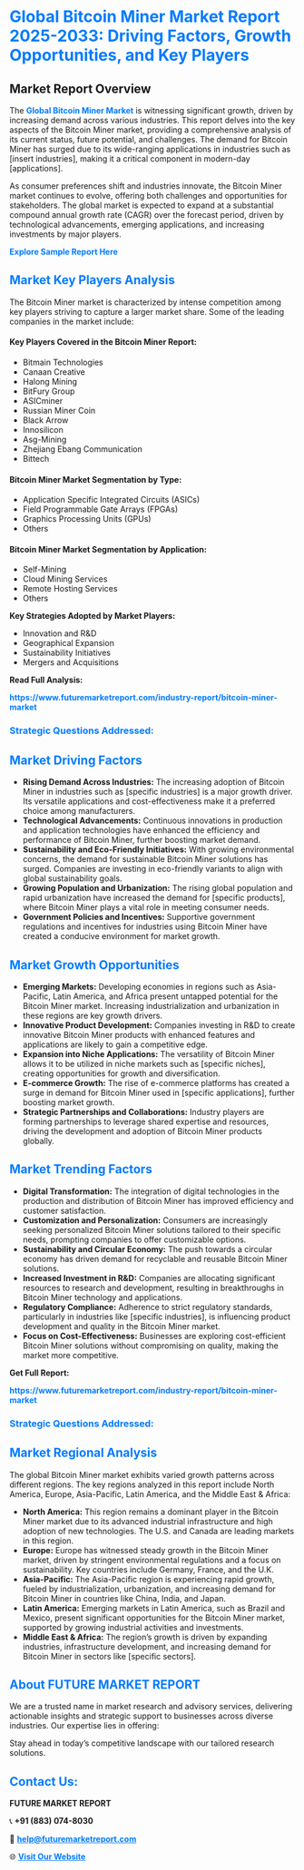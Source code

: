 <h1 style="color: #007BFF;">Global Bitcoin Miner Market Report 2025-2033: Driving Factors, Growth Opportunities, and Key Players</h1>

<section id="overview">
<h2>Market Report Overview</h2>
<p>The <a href="https://www.futuremarketreport.com/industry-report/bitcoin-miner-market" style="color: #007BFF; text-decoration: none;"><strong>Global Bitcoin Miner Market</strong></a> is witnessing significant growth, driven by increasing demand across various industries. This report delves into the key aspects of the Bitcoin Miner market, providing a comprehensive analysis of its current status, future potential, and challenges. The demand for Bitcoin Miner has surged due to its wide-ranging applications in industries such as [insert industries], making it a critical component in modern-day [applications].</p>
<p>As consumer preferences shift and industries innovate, the Bitcoin Miner market continues to evolve, offering both challenges and opportunities for stakeholders. The global market is expected to expand at a substantial compound annual growth rate (CAGR) over the forecast period, driven by technological advancements, emerging applications, and increasing investments by major players.</p>
</section>

<section id="overview">
<p><a href="https://www.futuremarketreport.com/request-sample/reportId=45637" style="color: #007BFF; text-decoration: none;"><strong>Explore Sample Report Here</strong></a></p>
</section>

<section id="key-players">
<h2 style="color: #007BFF;">Market Key Players Analysis</h2>
<p>The Bitcoin Miner market is characterized by intense competition among key players striving to capture a larger market share. Some of the leading companies in the market include:</p>
<h4>Key Players Covered in the Bitcoin Miner Report:</h4>
<ul><li>Bitmain Technologies</li><li>Canaan Creative</li><li>Halong Mining</li><li>BitFury Group</li><li>ASICminer</li><li>Russian Miner Coin</li><li>Black Arrow</li><li>Innosilicon</li><li>Asg-Mining</li><li>Zhejiang Ebang Communication</li><li>Bittech</li></ul>
<h4>Bitcoin Miner Market Segmentation by Type:</h4>
<ul><li>Application Specific Integrated Circuits (ASICs)</li><li>Field Programmable Gate Arrays (FPGAs)</li><li>Graphics Processing Units (GPUs)</li><li>Others</li></ul>

<h4>Bitcoin Miner Market Segmentation by Application:</h4>
<ul><li>Self-Mining</li><li>Cloud Mining Services</li><li>Remote Hosting Services</li><li>Others</li></ul>
<p><strong>Key Strategies Adopted by Market Players:</strong></p>
<ul>
<li>Innovation and R&D</li>
<li>Geographical Expansion</li>
<li>Sustainability Initiatives</li>
<li>Mergers and Acquisitions</li>
</ul>
</section>

<section>
<p><strong>Read Full Analysis: </strong></p><a href="https://www.futuremarketreport.com/industry-report/bitcoin-miner-market" style="color: #007BFF; text-decoration: none;"><strong>https://www.futuremarketreport.com/industry-report/bitcoin-miner-market</strong></a>
<h3 style="color: #007BFF;">Strategic Questions Addressed:</h3>
</section>

<section id="driving-factors">
<h2 style="color: #007BFF;">Market Driving Factors</h2>
<ul>
<li><strong>Rising Demand Across Industries:</strong> The increasing adoption of Bitcoin Miner in industries such as [specific industries] is a major growth driver. Its versatile applications and cost-effectiveness make it a preferred choice among manufacturers.</li>
<li><strong>Technological Advancements:</strong> Continuous innovations in production and application technologies have enhanced the efficiency and performance of Bitcoin Miner, further boosting market demand.</li>
<li><strong>Sustainability and Eco-Friendly Initiatives:</strong> With growing environmental concerns, the demand for sustainable Bitcoin Miner solutions has surged. Companies are investing in eco-friendly variants to align with global sustainability goals.</li>
<li><strong>Growing Population and Urbanization:</strong> The rising global population and rapid urbanization have increased the demand for [specific products], where Bitcoin Miner plays a vital role in meeting consumer needs.</li>
<li><strong>Government Policies and Incentives:</strong> Supportive government regulations and incentives for industries using Bitcoin Miner have created a conducive environment for market growth.</li>
</ul>
</section>

<section id="growth-opportunities">
<h2 style="color: #007BFF;">Market Growth Opportunities</h2>
<ul>
<li><strong>Emerging Markets:</strong> Developing economies in regions such as Asia-Pacific, Latin America, and Africa present untapped potential for the Bitcoin Miner market. Increasing industrialization and urbanization in these regions are key growth drivers.</li>
<li><strong>Innovative Product Development:</strong> Companies investing in R&D to create innovative Bitcoin Miner products with enhanced features and applications are likely to gain a competitive edge.</li>
<li><strong>Expansion into Niche Applications:</strong> The versatility of Bitcoin Miner allows it to be utilized in niche markets such as [specific niches], creating opportunities for growth and diversification.</li>
<li><strong>E-commerce Growth:</strong> The rise of e-commerce platforms has created a surge in demand for Bitcoin Miner used in [specific applications], further boosting market growth.</li>
<li><strong>Strategic Partnerships and Collaborations:</strong> Industry players are forming partnerships to leverage shared expertise and resources, driving the development and adoption of Bitcoin Miner products globally.</li>
</ul>
</section>

<section id="trending-factors">
<h2 style="color: #007BFF;">Market Trending Factors</h2>
<ul>
<li><strong>Digital Transformation:</strong> The integration of digital technologies in the production and distribution of Bitcoin Miner has improved efficiency and customer satisfaction.</li>
<li><strong>Customization and Personalization:</strong> Consumers are increasingly seeking personalized Bitcoin Miner solutions tailored to their specific needs, prompting companies to offer customizable options.</li>
<li><strong>Sustainability and Circular Economy:</strong> The push towards a circular economy has driven demand for recyclable and reusable Bitcoin Miner solutions.</li>
<li><strong>Increased Investment in R&D:</strong> Companies are allocating significant resources to research and development, resulting in breakthroughs in Bitcoin Miner technology and applications.</li>
<li><strong>Regulatory Compliance:</strong> Adherence to strict regulatory standards, particularly in industries like [specific industries], is influencing product development and quality in the Bitcoin Miner market.</li>
<li><strong>Focus on Cost-Effectiveness:</strong> Businesses are exploring cost-efficient Bitcoin Miner solutions without compromising on quality, making the market more competitive.</li>
</ul>
</section>

<section>
<p><strong>Get Full Report: </strong></p><a href="https://www.futuremarketreport.com/industry-report/bitcoin-miner-market" style="color: #007BFF; text-decoration: none;"><strong>https://www.futuremarketreport.com/industry-report/bitcoin-miner-market</strong></a>
<h3 style="color: #007BFF;">Strategic Questions Addressed:</h3>
</section>


<section id="regional-analysis">
<h2 style="color: #007BFF;">Market Regional Analysis</h2>
<p>The global Bitcoin Miner market exhibits varied growth patterns across different regions. The key regions analyzed in this report include North America, Europe, Asia-Pacific, Latin America, and the Middle East & Africa:</p>
<ul>
<li><strong>North America:</strong> This region remains a dominant player in the Bitcoin Miner market due to its advanced industrial infrastructure and high adoption of new technologies. The U.S. and Canada are leading markets in this region.</li>
<li><strong>Europe:</strong> Europe has witnessed steady growth in the Bitcoin Miner market, driven by stringent environmental regulations and a focus on sustainability. Key countries include Germany, France, and the U.K.</li>
<li><strong>Asia-Pacific:</strong> The Asia-Pacific region is experiencing rapid growth, fueled by industrialization, urbanization, and increasing demand for Bitcoin Miner in countries like China, India, and Japan.</li>
<li><strong>Latin America:</strong> Emerging markets in Latin America, such as Brazil and Mexico, present significant opportunities for the Bitcoin Miner market, supported by growing industrial activities and investments.</li>
<li><strong>Middle East & Africa:</strong> The region’s growth is driven by expanding industries, infrastructure development, and increasing demand for Bitcoin Miner in sectors like [specific sectors].</li>
</ul>
</section>

<footer>
<h2 style="color: #007BFF;">About FUTURE MARKET REPORT</h2>
<p>We are a trusted name in market research and advisory services, delivering actionable insights and strategic support to businesses across diverse industries. Our expertise lies in offering:</p>

<p>Stay ahead in today’s competitive landscape with our tailored research solutions.</p>

<h2 style="color: #007BFF;">Contact Us:</h2>
<p><strong>FUTURE MARKET REPORT</strong></p>
<p>📞 <strong>+91 (883) 074-8030</strong></p>
<p>📧 <strong><a href="mailto:help@futuremarketreport.com" style="color: #007BFF;">help@futuremarketreport.com</a></strong></p>
<p>🌐 <strong><a href="https://www.futuremarketreport.com/" style="color: #007BFF;">Visit Our Website</a></strong></p>
</footer>